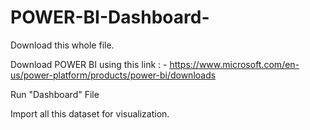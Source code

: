 # POWER-BI-Dashboard-

Download this whole file.

Download POWER BI using this link : - https://www.microsoft.com/en-us/power-platform/products/power-bi/downloads

Run "Dashboard" File

Import all this dataset for visualization.
